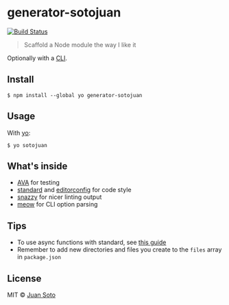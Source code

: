 # generator-sotojuan

[![Build Status](https://travis-ci.org/sotojuan/generator-sotojuan.svg?branch=master)](https://travis-ci.org/sotojuan/generator-sotojuan)

> Scaffold a Node module the way I like it

Optionally with a [CLI](http://en.wikipedia.org/wiki/Command-line_interface).

## Install

```
$ npm install --global yo generator-sotojuan
```

## Usage

With [yo](https://github.com/yeoman/yo):

```
$ yo sotojuan
```

## What's inside

* [AVA](https://github.com/avajs/ava) for testing
* [standard](https://github.com/feross/standard) and [editorconfig](http://editorconfig.org) for code style
* [snazzy](https://github.com/feross/snazzy) for nicer linting output
* [meow](https://github.com/sindresorhus/meow) for CLI option parsing

## Tips

* To use async functions with standard, see [this guide](https://github.com/feross/standard#can-i-use-a-custom-js-parser-for-bleeding-edge-es6-or-es7-support)
* Remember to add new directories and files you create to the `files` array in `package.json`

## License

MIT © [Juan Soto](http://juansoto.me)
